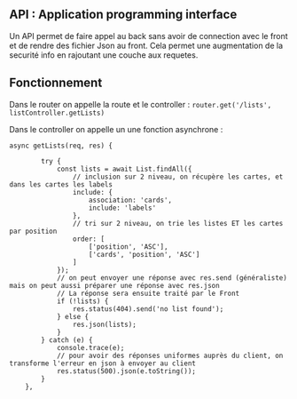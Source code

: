 ## API : Application programming interface

Un API permet de faire appel au back sans avoir de connection avec le front et de rendre des fichier Json au front. Cela permet une augmentation de la securité info en rajoutant une couche aux requetes. 

## Fonctionnement 

Dans le router on appelle la route et le controller : 
`router.get('/lists', listController.getLists)`

Dans le controller on appelle un une fonction asynchrone : 

```JS
async getLists(req, res) {

        try {
            const lists = await List.findAll({
                // inclusion sur 2 niveau, on récupère les cartes, et dans les cartes les labels
                include: {
                    association: 'cards',
                    include: 'labels'
                },
                // tri sur 2 niveau, on trie les listes ET les cartes par position
                order: [
                    ['position', 'ASC'],
                    ['cards', 'position', 'ASC']
                ]
            });
            // on peut envoyer une réponse avec res.send (généraliste) mais on peut aussi préparer une réponse avec res.json 
            // La réponse sera ensuite traité par le Front
            if (!lists) {
                res.status(404).send('no list found');
            } else {
                res.json(lists);
            }
        } catch (e) {
            console.trace(e);
            // pour avoir des réponses uniformes auprès du client, on transforme l'erreur en json à envoyer au client 
            res.status(500).json(e.toString());
        }
    },
```